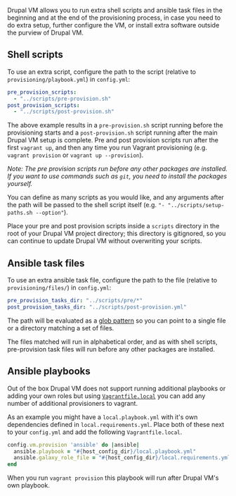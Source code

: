 Drupal VM allows you to run extra shell scripts and ansible task files in the beginning and at the end of the provisioning process, in case you need to do extra setup, further configure the VM, or install extra software outside the purview of Drupal VM.

## Shell scripts

To use an extra script, configure the path to the script (relative to `provisioning/playbook.yml`) in `config.yml`:

```yaml
pre_provision_scripts:
  - "../scripts/pre-provision.sh"
post_provision_scripts:
  - "../scripts/post-provision.sh"
```

The above example results in a `pre-provision.sh` script running before the provisioning starts and a `post-provision.sh` script running after the main Drupal VM setup is complete. Pre and post provision scripts run after the first `vagrant up`, and then any time you run Vagrant provisioning (e.g. `vagrant provision` or `vagrant up --provision`).

_Note: The pre provision scripts run before any other packages are installed. If you want to use commands such as `git`, you need to install the packages yourself._

You can define as many scripts as you would like, and any arguments after the path will be passed to the shell script itself (e.g. `"- "../scripts/setup-paths.sh --option"`).

Place your pre and post provision scripts inside a `scripts` directory in the root of your Drupal VM project directory; this directory is gitignored, so you can continue to update Drupal VM without overwriting your scripts.

## Ansible task files

To use an extra ansible task file, configure the path to the file (relative to `provisioning/files/`) in `config.yml`:

```yaml
pre_provision_tasks_dir: "../scripts/pre/*"
post_provision_tasks_dir: "../scripts/post-provision.yml"
```

The path will be evaluated as a [glob pattern](https://docs.python.org/2/library/glob.html) so you can point to a single file or a directory matching a set of files.

The files matched will run in alphabetical order, and as with shell scripts, pre-provision task files will run before any other packages are installed.

## Ansible playbooks

Out of the box Drupal VM does not support running additional playbooks or adding your own roles but using [`Vagrantfile.local`](../other/overriding-configurations.md#extending-the-vagrantfile-with-vagrantfilelocal) you can add any number of additional provisioners to vagrant.

As an example you might have a `local.playbook.yml` with it's own dependencies defined in `local.requirements.yml`. Place both of these next to your `config.yml` and add the following `Vagrantfile.local`.

```rb
config.vm.provision 'ansible' do |ansible|
  ansible.playbook = "#{host_config_dir}/local.playbook.yml"
  ansible.galaxy_role_file = "#{host_config_dir}/local.requirements.yml"
end
```

When you run `vagrant provision` this playbook will run after Drupal VM's own playbook.
